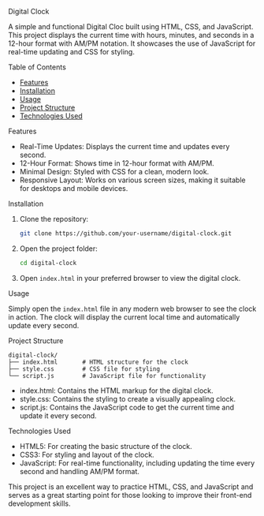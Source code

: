  Digital Clock

A simple and functional Digital Cloc built using HTML, CSS, and JavaScript. This project displays the current time with hours, minutes, and seconds in a 12-hour format with AM/PM notation. It showcases the use of JavaScript for real-time updating and CSS for styling.

 Table of Contents

- [Features](#features)
- [Installation](#installation)
- [Usage](#usage)
- [Project Structure](#project-structure)
- [Technologies Used](#technologies-used)


 Features

- Real-Time Updates: Displays the current time and updates every second.
- 12-Hour Format: Shows time in 12-hour format with AM/PM.
- Minimal Design: Styled with CSS for a clean, modern look.
- Responsive Layout: Works on various screen sizes, making it suitable for desktops and mobile devices.



 Installation

1. Clone the repository:
   ```bash
   git clone https://github.com/your-username/digital-clock.git
   ```

2. Open the project folder:
   ```bash
   cd digital-clock
   ```

3. Open `index.html` in your preferred browser to view the digital clock.

 Usage

Simply open the `index.html` file in any modern web browser to see the clock in action. The clock will display the current local time and automatically update every second.

 Project Structure

```
digital-clock/
├── index.html       # HTML structure for the clock
├── style.css        # CSS file for styling
└── script.js        # JavaScript file for functionality
```

- index.html: Contains the HTML markup for the digital clock.
- style.css: Contains the styling to create a visually appealing clock.
- script.js: Contains the JavaScript code to get the current time and update it every second.

 Technologies Used

- HTML5: For creating the basic structure of the clock.
- CSS3: For styling and layout of the clock.
- JavaScript: For real-time functionality, including updating the time every second and handling AM/PM format.

This project is an excellent way to practice HTML, CSS, and JavaScript and serves as a great starting point for those looking to improve their front-end development skills.

